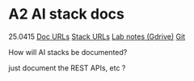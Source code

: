 # A2 AI stack docs

25.0415 [Doc URLs](https://github.com/terrytaylorbonn/auxdrone/wiki/Main-doc-deployments) [Stack URLs](https://github.com/terrytaylorbonn/auxdrone/wiki/Stack-deployments) [Lab notes (Gdrive)](https://drive.google.com/drive/folders/1-Adawag9uA8_bq-hDF-nOuPYaRLz1eEO) [Git](https://github.com/terrytaylorbonn?tab=repositories)

How will AI stacks be documented? 

just document the REST APIs, etc ?
